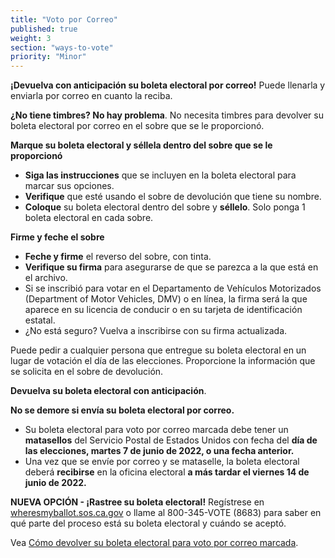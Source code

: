 ```yaml
---
title: "Voto por Correo"
published: true
weight: 3
section: "ways-to-vote"
priority: "Minor"
---
```


**¡Devuelva con anticipación su boleta electoral por correo!** Puede llenarla y enviarla por correo en cuanto la reciba. 

**¿No tiene timbres? No hay problema**. No necesita timbres para devolver su boleta electoral por correo en el sobre que se le proporcionó.

**Marque su boleta electoral y séllela dentro del sobre que se le proporcionó**
- **Siga las instrucciones** que se incluyen en la boleta electoral para marcar sus opciones.
- **Verifique** que esté usando el sobre de devolución que tiene su nombre.
- **Coloque** su boleta electoral dentro del sobre y **séllelo**. Solo ponga 1 boleta electoral en cada sobre.

**Firme y feche el sobre**
- **Feche y firme** el reverso del sobre, con tinta.
- **Verifique su firma** para asegurarse de que se parezca a la que está en el archivo.
 - Si se inscribió para votar en el Departamento de Vehículos Motorizados (Department of Motor Vehicles, DMV) o en línea, la firma será la que aparece en su licencia de conducir o en su tarjeta de identificación estatal.
 - ¿No está seguro? Vuelva a inscribirse con su firma actualizada. 

Puede pedir a cualquier persona que entregue su boleta electoral en un lugar de votación el día de las elecciones. Proporcione la información que se solicita en el sobre de devolución. 

**Devuelva su boleta electoral con anticipación**.

**No se demore si envía su boleta electoral por correo.**  
- Su boleta electoral para voto por correo marcada debe tener un **matasellos** del Servicio Postal de Estados Unidos con fecha del **día de las elecciones, martes 7 de junio de 2022, o una fecha anterior.**
- Una vez que se envíe por correo y se mataselle, la boleta electoral deberá **recibirse** en la oficina electoral **a más tardar el viernes 14 de junio de 2022.**

**NUEVA OPCIÓN - ¡Rastree su boleta electoral!** Regístrese en [wheresmyballot.sos.ca.gov](https://california.ballottrax.net/voter/) o llame al 800-345-VOTE (8683) para saber en qué parte del proceso está su boleta electoral y cuándo se aceptó. 

Vea [Cómo devolver su boleta electoral para voto por correo marcada](https://www.google.com/url?q=https://www.youtube.com/watch?v%3DhFH3YZrhBag%26feature%3Dyoutu.be&sa=D&ust=1576113195433000&usg=AFQjCNGr5kb0Ft2GLwC551ertzTHTcQlHg). 